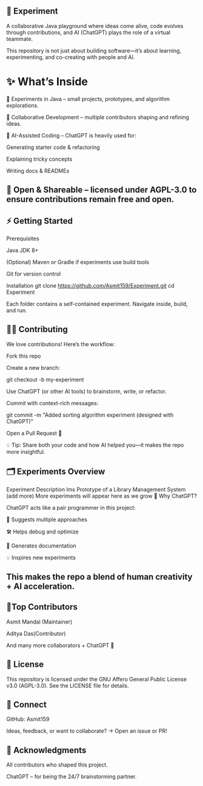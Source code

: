 ## 🚀 Experiment

A collaborative Java playground where ideas come alive, code evolves through contributions, and AI (ChatGPT) plays the role of a virtual teammate.

This repository is not just about building software—it’s about learning, experimenting, and co-creating with people and AI.

# ✨ What’s Inside

🧪 Experiments in Java – small projects, prototypes, and algorithm explorations.

🤝 Collaborative Development – multiple contributors shaping and refining ideas.

🤖 AI-Assisted Coding – ChatGPT is heavily used for:

Generating starter code & refactoring

Explaining tricky concepts

Writing docs & READMEs

## 📖 Open & Shareable – licensed under AGPL-3.0 to ensure contributions remain free and open.

## ⚡ Getting Started
Prerequisites

Java JDK 8+

(Optional) Maven
 or Gradle
 if experiments use build tools

Git for version control

Installation
git clone https://github.com/Asmit159/Experiment.git
cd Experiment


Each folder contains a self-contained experiment. Navigate inside, build, and run.

## 👨‍💻 Contributing

We love contributions! Here’s the workflow:

Fork this repo

Create a new branch:

git checkout -b my-experiment


Use ChatGPT (or other AI tools) to brainstorm, write, or refactor.

Commit with context-rich messages:

git commit -m "Added sorting algorithm experiment (designed with ChatGPT)"


Open a Pull Request 🚀

💡 Tip: Share both your code and how AI helped you—it makes the repo more insightful.

## 🗂️ Experiments Overview
Experiment	Description
lms	Prototype of a Library Management System
(add more)	More experiments will appear here as we grow
🌟 Why ChatGPT?

ChatGPT acts like a pair programmer in this project:

📌 Suggests multiple approaches

🛠️ Helps debug and optimize

📝 Generates documentation

💡 Inspires new experiments

## This makes the repo a blend of human creativity + AI acceleration.

## 🤝Top Contributors

Asmit Mandal
 (Maintainer)

Aditya Das(Contributor)

And many more collaborators + ChatGPT 🚀

## 📜 License

This repository is licensed under the GNU Affero General Public License v3.0 (AGPL-3.0).
See the LICENSE
 file for details.

## 💬 Connect

GitHub: Asmit159

Ideas, feedback, or want to collaborate? → Open an issue or PR!

## 🙏 Acknowledgments

All contributors who shaped this project.

ChatGPT – for being the 24/7 brainstorming partner.
